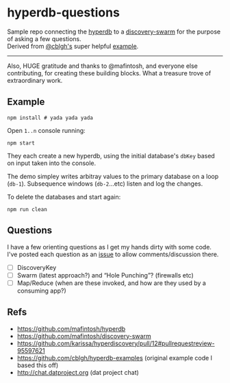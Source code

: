 # hyperdb-questions

Sample repo connecting the [hyperdb](https://github.com/mafintosh/hyperdb) to a [discovery-swarm](https://github.com/mafintosh/discovery-swarm) for the purpose of asking a few questions.  
Derived from [@cblgh's](https://github.com/cblgh) super helpful [example](https://github.com/cblgh/hyperdb-examples).

---

Also, HUGE gratitude and thanks to @mafintosh, and everyone else contributing, for creating these building blocks. What a treasure trove of extraordinary work.

## Example

    npm install # yada yada yada

Open `1..n` console running:

    npm start

They each create a new hyperdb, using the initial database's `dbKey` based on input taken into the console.

The demo simpley writes arbitray values to the primary database on a loop (`db-1`). Subsequence windows (`db-2`...etc) listen and log the changes.

To delete the databases and start again:

    npm run clean

## Questions

I have a few orienting questions as I get my hands dirty with some code. I've posted each question as an [issue](https://github.com/philcockfield/hyperdb-questions/issues) to allow comments/discussion there.

- [ ] DiscoveryKey
- [ ] Swarm (latest approach?) and “Hole Punching”? (firewalls etc)
- [ ] Map/Reduce (when are these invoked, and how are they used by a consuming app?)

## Refs

- https://github.com/mafintosh/hyperdb
- https://github.com/mafintosh/discovery-swarm
- https://github.com/karissa/hyperdiscovery/pull/12#pullrequestreview-95597621
- https://github.com/cblgh/hyperdb-examples (original example code I based this off)
- http://chat.datproject.org (dat project chat)

